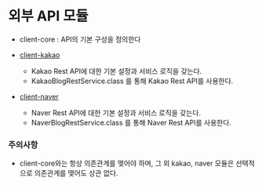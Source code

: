 # 외부 API 모듈

- client-core : API의 기본 구성을 정의한다 

- [client-kakao](https://github.com/jhsong2580/subject/blob/main/client/client-kakao/README.md)
  - Kakao Rest API에 대한 기본 설정과 서비스 로직을 갖는다.
  - KakaoBlogRestService.class 를 통해 Kakao Rest API를 사용한다.

- [client-naver](https://github.com/jhsong2580/subject/blob/main/client/client-naver/README.md) 
    - Naver Rest API에 대한 기본 설정과 서비스 로직을 갖는다.
    - NaverBlogRestService.class 를 통해 Naver Rest API를 사용한다.

### 주의사항
- client-core와는 항상 의존관계를 맺어야 하며, 그 외 kakao, naver 모듈은 선택적으로 의존관계를 맺어도 상관 없다. 